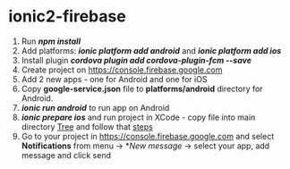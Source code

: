 # ionic2-firebase
1. Run **_npm install_**
2. Add platforms: **_ionic platform add android_** and **_ionic platform add ios_**
3. Install plugin **_cordova plugin add cordova-plugin-fcm --save_**
4. Create project on https://console.firebase.google.com
5. Add 2 new apps - one for Android and one for iOS
6. Copy **google-service.json** file to **platforms/android** directory for Android.
7. **_ionic run android_** to run app on Android
8. **_ionic prepare ios_** and run project in XCode - copy file into main directory [Tree](http://i.imgur.com/Fwo18rm.png) and follow that [steps](https://firebase.google.com/docs/cloud-messaging/ios/certs)
9. Go to your project in https://console.firebase.google.com and select **Notifications** from menu -> **New message* -> select your app, add message and click send
